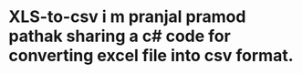 # XLS-to-csv    i m pranjal pramod pathak sharing a c# code for converting excel file into csv format.

